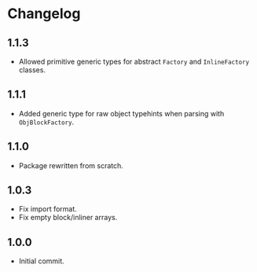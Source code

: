 # Changelog

## 1.1.3

* Allowed primitive generic types for abstract `Factory` and `InlineFactory` classes.

## 1.1.1

* Added generic type for raw object typehints when parsing with `ObjBlockFactory`.

## 1.1.0

* Package rewritten from scratch.

## 1.0.3

* Fix import format.
* Fix empty block/inliner arrays.

## 1.0.0

* Initial commit.